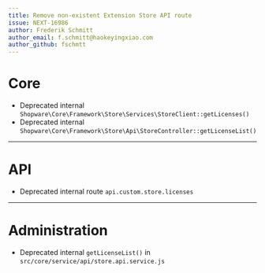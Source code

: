 ```yaml
---
title: Remove non-existent Extension Store API route
issue: NEXT-16986
author: Frederik Schmitt
author_email: f.schmitt@haokeyingxiao.com 
author_github: fschmtt
---
```

# Core
* Deprecated internal `Shopware\Core\Framework\Store\Services\StoreClient::getLicenses()`
* Deprecated internal `Shopware\Core\Framework\Store\Api\StoreController::getLicenseList()`
___
# API
* Deprecated internal route `api.custom.store.licenses`
___
# Administration
* Deprecated internal `getLicenseList()` in `src/core/service/api/store.api.service.js`
